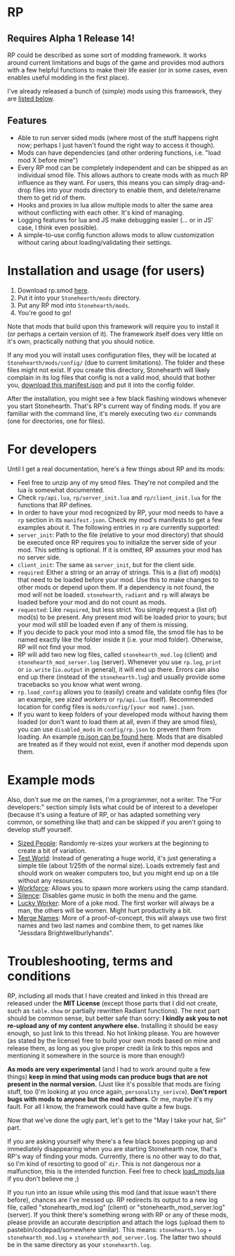 RP
==

## Requires Alpha 1 Release 14!

RP could be described as some sort of modding framework. It works around current limitations and bugs of the game and provides mod authors with a few helpful functions to make their life easier (or in some cases, even enables useful modding in the first place). 

I've already released a bunch of (simple) mods using this framework, they are [listed below](#example-mods).

## Features
* Able to run server sided mods (where most of the stuff happens right now; perhaps I just haven't found the right way to access it though).
* Mods can have dependencies (and other ordering functions, i.e. "load mod X before mine")
* Every RP mod can be completely independent and can be shipped as an individual smod file. This allows authors to create mods with as much RP influence as they want. For users, this means you can simply drag-and-drop files into your mods directory to enable them, and delete/rename them to get rid of them.
* Hooks and proxies in lua allow multiple mods to alter the same area without conflicting with each other. It's kind of managing.
* Logging features for lua and JS make debugging easier (... or in JS' case, I think even possible).
* A simple-to-use config function allows mods to allow customization without caring about loading/validating their settings.

# Installation and usage (for users)
1. Download rp.smod [here][rp.smod].
2. Put it into your `Stonehearth/mods` directory.
3. Put any RP mod into `Stonehearth/mods`.
4. You're good to go!

Note that mods that build upon this framework will require you to install it (or perhaps a certain version of it). The framework itself does very little on it's own, practically nothing that you should notice.

If any mod you will install uses configuration files, they will be located at `Stonehearth/mods/config/` (due to current limitations). The folder and these files might not exist. If you create this directory, Stonehearth will likely complain in its log files that config is not a valid mod, should that bother you, [download this manifest.json][manifest.json] and put it into the config folder.

After the installation, you might see a few black flashing windows whenever you start Stonehearth. That's RP's current way of finding mods. If you are familiar with the command line, it's merely executing two `dir` commands (one for directories, one for files).

# For developers
Until I get a real documentation, here's a few things about RP and its mods:

* Feel free to unzip any of my smod files. They're not compiled and the lua is somewhat documented.
* Check `rp/api.lua`, `rp/server_init.lua` and `rp/client_init.lua` for the functions that RP defines.
* In order to have your mod recognized by RP, your mod needs to have a `rp` section in its `manifest.json`. Check my mod's manifests to get a few examples about it. The following entries in `rp` are currently supported:
 * `server_init`: Path to the file (relative to your mod directory) that should be executed once RP requires you to initialize the server side of your mod. This setting is optional. If it is omitted, RP assumes your mod has no server side.
 * `client_init`: The same as `server_init`, but for the client side.
 * `required`: Either a string or an array of strings. This is a (list of) mod(s) that need to be loaded before your mod. Use this to make changes to other mods or depend upon them. If a dependency is not found, the mod will not be loaded. `stonehearth`, `radiant` and `rp` will always be loaded before your mod and do not count as mods.
 * `requested`: Like `required`, but less strict. You simply request a (list of) mod(s) to be present. Any present mod will be loaded prior to yours; but your mod will still be loaded even if any of them is missing.
* If you decide to pack your mod into a smod file, the smod file has to be named exactly like the folder inside it (i.e. your mod folder). Otherwise, RP will not find your mod.
* RP will add two new log files, called `stonehearth_mod.log` (client) and `stonehearth_mod_server.log` (server). Whenever you use `rp.log`, `print` or `io.write` (`io.output` in general), it will end up there. Errors can also end up there (instead of the `stonehearth.log`) and usually provide some tracebacks so you know what went wrong.
* `rp.load_config` allows you to (easily) create and validate config files (for an example, see _sized workers_ or `rp/api.lua` itself). Recommended location for config files is `mods/config/[your mod name].json`.
* If you want to keep folders of your developed mods without having them loaded (or don't want to load them at all, even if they are smod files), you can use `disabled_mods` in `config/rp.json` to prevent them from loading. An example [rp.json can be found here][rp.json]. Mods that are disabled are treated as if they would not exist, even if another mod depends upon them.

# Example mods
Also, don't sue me on the names, I'm a programmer, not a writer. The "For developers:" section simply lists what could be of interest to a developer (because it's using a feature of RP, or has adapted something very common, or something like that) and can be skipped if you aren't going to develop stuff yourself.

* [Sized People][sized_people]: Randomly re-sizes your workers at the beginning to create a bit of variation.
* [Test World][test_world]: Instead of generating a huge world, it's just generating a simple tile (about 1/25th of the normal size). Loads extremely fast and should work on weaker computers too, but you might end up on a tile without any resources.
* [Workforce][workforce]: Allows you to spawn more workers using the camp standard.
* [Silence][silence]: Disables game music in both the menu and the game.
* [Lucky Worker][lucky_worker]: More of a joke mod. The first worker will always be a man, the others will be women. Might hurt productivity a bit.
* [Merge Names][merge_names]: More of a proof-of-concept, this will always use two first names and two last names and combine them, to get names like "Jessdara Brightwellburlyhands".

# Troubleshooting, terms and conditions
RP, including all mods that I have created and linked in this thread are released under the **MIT License** (except those parts that I did not create, such as `table.show` or partially rewritten Radiant functions). The next part should be common sense, but better safe than sorry: **I kindly ask you to not re-upload any of my content anywhere else.** Installing it should be easy enough, so just link to this thread. No hot linking please. You are however (as stated by the license) free to build your own mods based on mine and release them, as long as you give proper credit (a link to this repos and mentioning it somewhere in the source is more than enough!)

**As mods are very experimental** (and I had to work around quite a few things) **keep in mind that using mods can produce bugs that are not present in the normal version.** (Just like it's possible that mods are fixing stuff, too (I'm looking at you once again, `personality_serivce`). **Don't report bugs with mods to anyone but the mod authors**. Or me, maybe it's my fault. For all I know, the framework could have quite a few bugs.

Now that we've done the ugly part, let's get to the "May I take your hat, Sir" part.

If you are asking yourself why there's a few black boxes popping up and immediately disappearing when you are starting Stonehearth now, that's RP's way of finding your mods. Currently, there is no other way to do that, so I'm kind of resorting to good ol' `dir`. This is not dangerous nor a malfunction, this is the intended function. Feel free to check [load_mods.lua](load_mods.lua) if you don't believe me ;)

If you run into an issue while using this mod (and that issue wasn't there before), chances are I've messed up. RP redirects its output to a new log file, called "stonehearth_mod.log" (client) or "stonehearth_mod_server.log" (server). If you think there's something wrong with RP or any of these mods, please provide an accurate description and attach the logs (upload them to pastebin/codepad/somewhere similar). This means: `stonehearth.log` + `stonehearth_mod.log` + `stonehearth_mod_server.log`. The latter two should be in the same directory as your `stonehearth.log`.


[rp.smod]: https://dl.dropboxusercontent.com/u/44230457/sh/rp.smod
[manifest.json]: https://dl.dropboxusercontent.com/u/44230457/sh/manifest.json
[rp.json]: https://dl.dropboxusercontent.com/u/44230457/sh/rp.json
[sized_people]: http://discourse.stonehearth.net/t/rp-and-repeatpans-mods/4809/2
[test_world]: http://discourse.stonehearth.net/t/rp-and-repeatpans-mods/4809/3
[workforce]: http://discourse.stonehearth.net/t/rp-and-repeatpans-mods/4809/4
[silence]: http://discourse.stonehearth.net/t/rp-and-repeatpans-mods/4809/5
[lucky_worker]: http://discourse.stonehearth.net/t/rp-and-repeatpans-mods/4809/6
[merge_names]: http://discourse.stonehearth.net/t/rp-and-repeatpans-mods/4809/7
